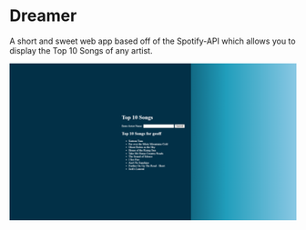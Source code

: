 # Dreamer

A short and sweet web app based off of the Spotify-API which allows you to display the Top 10 Songs of any artist.

![Dreamer!](dreamer.png)

